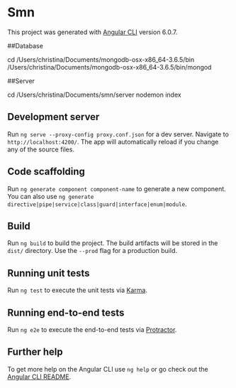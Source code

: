 # Smn

This project was generated with [Angular CLI](https://github.com/angular/angular-cli) version 6.0.7.

##Database 

cd /Users/christina/Documents/mongodb-osx-x86_64-3.6.5/bin
/Users/christina/Documents/mongodb-osx-x86_64-3.6.5/bin/mongod

##Server

cd /Users/christina/Documents/smn/server
nodemon index

## Development server

Run `ng serve --proxy-config proxy.conf.json` for a dev server. Navigate to `http://localhost:4200/`. The app will automatically reload if you change any of the source files.

## Code scaffolding

Run `ng generate component component-name` to generate a new component. You can also use `ng generate directive|pipe|service|class|guard|interface|enum|module`.

## Build

Run `ng build` to build the project. The build artifacts will be stored in the `dist/` directory. Use the `--prod` flag for a production build.

## Running unit tests

Run `ng test` to execute the unit tests via [Karma](https://karma-runner.github.io).

## Running end-to-end tests

Run `ng e2e` to execute the end-to-end tests via [Protractor](http://www.protractortest.org/).

## Further help

To get more help on the Angular CLI use `ng help` or go check out the [Angular CLI README](https://github.com/angular/angular-cli/blob/master/README.md).
